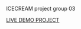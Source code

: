 ICECREAM project group 03

<a href="https://adriansiwek.github.io/team-project-IceCream-03/">LIVE DEMO PROJECT</a>

